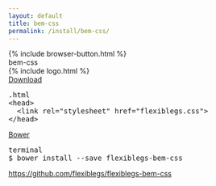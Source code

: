 ```yaml
---
layout: default
title: bem-css
permalink: /install/bem-css/
---
```


<div class="dn-browser">
  <div class="dn-browser-header">
    {% include browser-button.html %}
    <div class="dn-style--title"><span>bem-css</span></div>
    {% include logo.html %}
  </div>
  <div class="dn-browser-body">
    <div class="dn-browser-body__pre">
      <a class="dn-title" href="https://raw.githubusercontent.com/flexiblegs/flexiblegs-bem-css/master/flexiblegs.css" download>Download</a>
      <pre><div class="dn-tag dn-tag--gray dn-tag--bottom">.html</div><!--
        --><div class="comment">&lt;head&gt;<br/><!--
        -->  &lt;link rel="stylesheet" href="<span>flexiblegs.css</span>"&gt;<br/><!--
        -->&lt;/head&gt;</div><!--
      --></pre>
      <div class="dn-space-40"></div>
      <a class="dn-title" href="http://bower.io">Bower</a>
      <pre><div class="dn-tag dn-tag--gray dn-tag--bottom">terminal</div><!--
        --><div class="comment">$ bower install --save <span>flexiblegs-bem-css</span></div><!--
      --></pre>
    </div>
    <div class="dn-space-40"></div>
    <div class="dn-browser-footer">
      <div class="wrap xl-gutter-24 xl-outside-24 xl-center xl-auto">
        <div class="col">
          <a href="https://github.com/flexiblegs/flexiblegs-bem-css" class="dn-button dn-button--link">https://github.com/flexiblegs/flexiblegs-bem-css</a>
        </div>
      </div>
    </div>
  </div>
</div>
